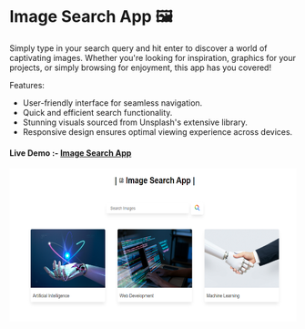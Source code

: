 # Image Search App 🖼️

Simply type in your search query and hit enter to discover a world of captivating images. Whether you're looking for inspiration, graphics for your projects, or simply browsing for enjoyment, this app has you covered!

 <th> Features: </th>
<ul>
  
   <li> User-friendly interface for seamless navigation.</li>
   <li> Quick and efficient search functionality.</li>
   <li> Stunning visuals sourced from Unsplash's extensive library.</li>
   <li> Responsive design ensures optimal viewing experience across devices.</li>

</ul>



<h4>Live Demo :-  <a href="https://sudhanshu1313.github.io/Searchimageapp/"> Image Search App </a> </h4>

<img src="https://github.com/sudhanshu1313/Searchimageapp/blob/main/Image_Search%20App.png" alt="Image Search App" width="580" height="270px">
